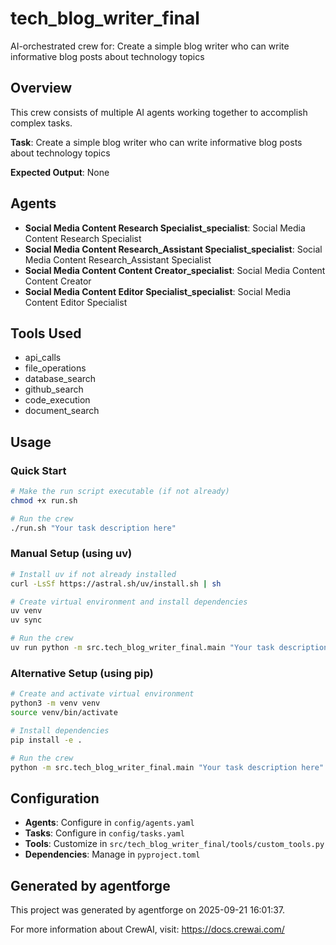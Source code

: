 # tech_blog_writer_final

AI-orchestrated crew for: Create a simple blog writer who can write informative blog posts about technology topics

## Overview

This crew consists of multiple AI agents working together to accomplish complex tasks.

**Task**: Create a simple blog writer who can write informative blog posts about technology topics

**Expected Output**: None

## Agents

- **Social Media Content Research Specialist_specialist**: Social Media Content Research Specialist
- **Social Media Content Research_Assistant Specialist_specialist**: Social Media Content Research_Assistant Specialist
- **Social Media Content Content Creator_specialist**: Social Media Content Content Creator
- **Social Media Content Editor Specialist_specialist**: Social Media Content Editor Specialist

## Tools Used

- api_calls
- file_operations
- database_search
- github_search
- code_execution
- document_search

## Usage

### Quick Start

```bash
# Make the run script executable (if not already)
chmod +x run.sh

# Run the crew
./run.sh "Your task description here"
```

### Manual Setup (using uv)

```bash
# Install uv if not already installed
curl -LsSf https://astral.sh/uv/install.sh | sh

# Create virtual environment and install dependencies
uv venv
uv sync

# Run the crew
uv run python -m src.tech_blog_writer_final.main "Your task description here"
```

### Alternative Setup (using pip)

```bash
# Create and activate virtual environment
python3 -m venv venv
source venv/bin/activate

# Install dependencies
pip install -e .

# Run the crew
python -m src.tech_blog_writer_final.main "Your task description here"
```

## Configuration

- **Agents**: Configure in `config/agents.yaml`
- **Tasks**: Configure in `config/tasks.yaml`
- **Tools**: Customize in `src/tech_blog_writer_final/tools/custom_tools.py`
- **Dependencies**: Manage in `pyproject.toml`

## Generated by agentforge

This project was generated by agentforge on 2025-09-21 16:01:37.

For more information about CrewAI, visit: https://docs.crewai.com/
